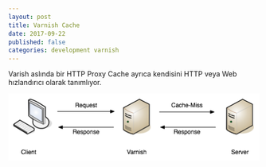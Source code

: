 ```yaml
---
layout: post
title: Varnish Cache
date: 2017-09-22
published: false
categories: development varnish
---
```

Varish aslında bir HTTP Proxy Cache ayrıca kendisini HTTP veya Web hızlandırıcı olarak tanımlıyor.

![abc](/assets/proxy-cache.png)
